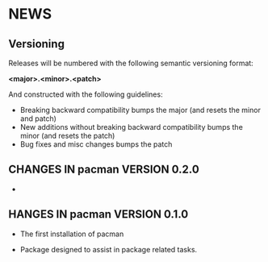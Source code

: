 NEWS
====

Versioning
----------

Releases will be numbered with the following semantic versioning format:

<b>&lt;major&gt;.&lt;minor&gt;.&lt;patch&gt;</b>

And constructed with the following guidelines:

* Breaking backward compatibility bumps the major (and resets the minor
and patch)
* New additions without breaking backward compatibility bumps the minor
(and resets the patch)
* Bug fixes and misc changes bumps the patch




CHANGES IN pacman VERSION 0.2.0
----------------------------------------------------------------

*


HANGES IN pacman VERSION 0.1.0
----------------------------------------------------------------

* The first installation of pacman

* Package designed to assist in package related tasks.